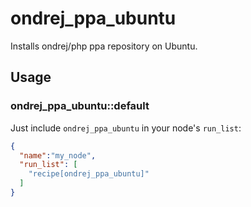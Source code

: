 # ondrej_ppa_ubuntu

Installs ondrej/php ppa repository on Ubuntu.

## Usage

### ondrej_ppa_ubuntu::default

Just include `ondrej_ppa_ubuntu` in your node's `run_list`:

```json
{
  "name":"my_node",
  "run_list": [
    "recipe[ondrej_ppa_ubuntu]"
  ]
}
```
